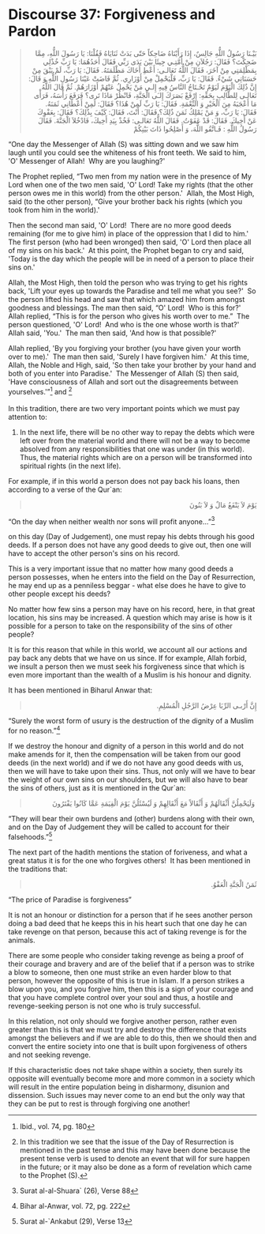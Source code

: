 Discourse 37: Forgiveness and Pardon
====================================

<blockquote dir="rtl">
  <p>
بَيْـنَا رَسُولُ اللٌّهِ جَالِسٌ، إِذَا رَأَيْنَاهُ ضَاحِكاً حَتّى
بَدَتْ ثَنَايَاهُ فَقُلْنَا: يَا رَسُولَ اللٌّهِ، مِمَّا ضَحِكْتَ؟
فَقَالَ: رَجُلاَنِ مِنْ أُمَّتِـي جِيئَا بَيْنَ يَدَى رَبِّي فَقَالَ
أَحَدُهُمَا: يَا رَبِّ خُذْلِي بِمَظْلِمَتِي مِنْ آخَرَ، فَقَالَ
اللٌّهُ تَعَالـى: أَعْطِ أَخَاكَ مَظْلَمَتَهُ. فَقَالَ: يَا رَبِّ،
لَمْ يَبْقَ مِنْ حَسَنَاتِي شَيْءٌ. فَقَالَ: يَا رَبِّ، فَلْيَحْمِلْ
مِنْ أَوْزَارِي. ثُمَّ فَاضَتْ عَيْنَا رَسُولِ اللٌّهِ وَ قَالَ: إِنَّ
ذٌلِكَ الْيَوْمَ لَيَوْمٌ تَحْـتَاجُ النَّاسُ فِيهِ إِلـى مَنْ
يَحْمِلُ عَنْهُمْ أَوْزَارَهُمْ. ثُمَّ قَالَ اللٌّهُ تَعَالـى
لِلطَّالِبِ بِحَقِّهِ: إِرْفَعْ بَصَرَكَ إِلـَى الْجَنَّةِ، فَانْظُرْ
مَاذَا تَرى؟ فَرَفَعَ رَأْسَهُ، فَرَأْى مَا أَعْجَبَهُ مِنَ الْخَيْرِ
وَ النِّعْمَةِ. فَقَالَ: يَا رَبِّ لَمِنْ هٌذَا؟ فَقَالَ: لَمِنْ
أَعْطَانِي ثَمَنَهُ. فَقَالَ: يَا رَبِّ، وَ مَنْ يَمْلِكُ ثَمَنَ
ذٌلِكَ؟ فَقَالَ: أَنْتَ، فَقَالَ: كَيْفَ بِذٌلِكَ؟ فَقَالَ: بِعَفْوِكَ
عَنْ أَخِيكَ. فَقَالَ: قَدْ عَفَوْتُ. فَقَالَ اللٌّهُ تَعَالـى: فَخُذْ
بِيَدِ أَخِيكَ، فَادْخُلاَ الْجَنَّةَ. فَقَالَ رَسُولُ اللٌّهِ :
فَـاتَّقُو اللٌّهَ، وَ أَصْلِحُوا ذَاتَ بَيْنِكُمْ
  </p>
</blockquote>

“One day the Messenger of Allah (S) was sitting down and we saw him
laugh until you could see the whiteness of his front teeth. We said to
him, 'O' Messenger of Allah!  Why are you laughing?' 

The Prophet replied, “Two men from my nation were in the presence of My
Lord when one of the two men said, 'O' Lord! Take my rights (that the
other person owes me in this world) from the other person.'  Allah, the
Most High, said (to the other person), “Give your brother back his
rights (which you took from him in the world).' 

Then the second man said, 'O' Lord!  There are no more good deeds
remaining (for me to give him) in place of the oppression that I did to
him.'  The first person (who had been wronged) then said, 'O' Lord then
place all of my sins on his back.'  At this point, the Prophet began to
cry and said, 'Today is the day which the people will be in need of a
person to place their sins on.' 

Allah, the Most High, then told the person who was trying to get his
rights back, 'Lift your eyes up towards the Paradise and tell me what
you see?'  So the person lifted his head and saw that which amazed him
from amongst goodness and blessings. The man then said, “O' Lord!  Who
is this for?'  Allah replied, “This is for the person who gives his
worth over to me.”  The person questioned, 'O' Lord!  And who is the one
whose worth is that?'  Allah said, 'You.'  The man then said, 'And how
is that possible?'  

Allah replied, 'By you forgiving your brother (you have given your worth
over to me).'  The man then said, 'Surely I have forgiven him.'  At this
time, Allah, the Noble and High, said, 'So then take your brother by
your hand and both of you enter into Paradise.'  The Messenger of Allah
(S) then said, 'Have consciousness of Allah and sort out the
disagreements between yourselves.'”[^1] and [^2]  
    
 In this tradition, there are two very important points which we must
pay attention to:

1. In the next life, there will be no other way to repay the debts which
were left over from the material world and there will not be a way to
become absolved from any responsibilities that one was under (in this
world). Thus, the material rights which are on a person will be
transformed into spiritual rights (in the next life).

For example, if in this world a person does not pay back his loans, then
according to a verse of the Qur\`an:

<blockquote dir="rtl">
  <p>
يَوْمَ لاَ يَنْفَعُ مَالٌ وَ لاَ بَنُونَ
  </p>
</blockquote>

“On the day when neither wealth nor sons will profit anyone…”[^3]

on this day (Day of Judgement), one must repay his debts through his
good deeds. If a person does not have any good deeds to give out, then
one will have to accept the other person's sins on his record.

This is a very important issue that no matter how many good deeds a
person possesses, when he enters into the field on the Day of
Resurrection, he may end up as a penniless beggar - what else does he
have to give to other people except his deeds?

No matter how few sins a person may have on his record, here, in that
great location, his sins may be increased. A question which may arise is
how is it possible for a person to take on the responsibility of the
sins of other people?

It is for this reason that while in this world, we account all our
actions and pay back any debts that we have on us since. If for example,
Allah forbid, we insult a person then we must seek his forgiveness since
that which is even more important than the wealth of a Muslim is his
honour and dignity.

It has been mentioned in Biharul Anwar that:

<blockquote dir="rtl">
  <p>
إِنَّ أَرْبـى الرِّبَا عِرْضُ الرَّجُلِ الْمُسْلِمِ.
  </p>
</blockquote>

“Surely the worst form of usury is the destruction of the dignity of a
Muslim for no reason.”[^4]

If we destroy the honour and dignity of a person in this world and do
not make amends for it, then the compensation will be taken from our
good deeds (in the next world) and if we do not have any good deeds with
us, then we will have to take upon their sins. Thus, not only will we
have to bear the weight of our own sins on our shoulders, but we will
also have to bear the sins of others, just as it is mentioned in the
Qur\`an:

<blockquote dir="rtl">
  <p>
 وَلَيَحْمِلُنَّ أَثْقَالَهُمْ وَ أَثْقَالاً مَعَ أَثْقَالِهِمْ وَ
لَيُسْئَلُنَّ يَوْمَ الْقِيَمَةِ عَمَّا كَانُوا يَفْتَرُونَ
  </p>
</blockquote>

“They will bear their own burdens and (other) burdens along with their
own, and on the Day of Judgement they will be called to account for
their falsehoods.”[^5]

The next part of the hadith mentions the station of foriveness, and what
a great status it is for the one who forgives others!  It has been
mentioned in the traditions that:

<blockquote dir="rtl">
  <p>
ثَمَنُ الْجَنَّةِ الْعَفْوُ.
  </p>
</blockquote>

“The price of Paradise is forgiveness”

It is not an honour or distinction for a person that if he sees another
person doing a bad deed that he keeps this in his heart such that one
day he can take revenge on that person, because this act of taking
revenge is for the animals.

There are some people who consider taking revenge as being a proof of
their courage and bravery and are of the belief that if a person was to
strike a blow to someone, then one must strike an even harder blow to
that person, however the opposite of this is true in Islam. If a person
strikes a blow upon you, and you forgive him, then this is a sign of
your courage and that you have complete control over your soul and thus,
a hostile and revenge-seeking person is not one who is truly successful.

In this relation, not only should we forgive another person, rather even
greater than this is that we must try and destroy the difference that
exists amongst the believers and if we are able to do this, then we
should then and convert the entire society into one that is built upon
forgiveness of others and not seeking revenge.

If this characteristic does not take shape within a society, then surely
its opposite will eventually become more and more common in a society
which will result in the entire population being in disharmony, disunion
and dissension. Such issues may never come to an end but the only way
that they can be put to rest is through forgiving one another!

[^1]: Ibid., vol. 74, pg. 180

[^2]: In this tradition we see that the issue of the Day of Resurrection
is mentioned in the past tense and this may have been done because the
present tense verb is used to denote an event that will for sure happen
in the future; or it may also be done as a form of revelation which came
to the Prophet (S).

[^3]: Surat al-al-Shuara\` (26), Verse 88

[^4]: Bihar al-Anwar, vol. 72, pg. 222

[^5]: Surat al-\`Ankabut (29), Verse 13


